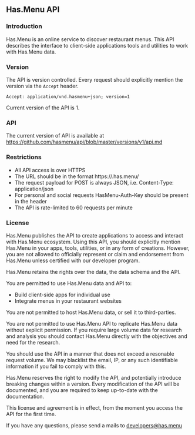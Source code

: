 ## Has.Menu API

### Introduction

Has.Menu is an online service to discover restaurant menus.
This API describes the interface to client-side applications
tools and utilities to work with Has.Menu data.

### Version

The API is version controlled. Every request should explicitly
mention the version via the <code>Accept</code> header.

    Accept: application/vnd.hasmenu+json; version=1

Current version of the API is 1.

### API

The current version of API is available at
https://github.com/hasmenu/api/blob/master/versions/v1/api.md

### Restrictions

- All API access is over HTTPS
- The URL should be in the format https://<city>.has.menu/<restful-url-fragments>
- The request payload for POST is always JSON, i.e. Content-Type: application/json
- For personal and social requests HasMenu-Auth-Key should be present in the header
- The API is rate-limited to 60 requests per minute

### License

Has.Menu publishes the API to create applications to access and interact with
Has.Menu ecosystem. Using this API, you should explicitly mention Has.Menu
in your apps, tools, utilities, or in any form of creations. However, you are
not allowed to officially represent or claim and endorsement from Has.Menu unless
certified with our developer program.

Has.Menu retains the rights over the data, the data schema and the API.

You are permitted to use Has.Menu data and API to:

- Build client-side apps for individual use
- Integrate menus in your restaurant websites

You are not permitted to host Has.Menu data, or sell it to third-parties.

You are not permitted to use Has.Menu API to replicate Has.Menu data without
explicit permission. If you require large volume data for research and analysis
you should contact Has.Menu directly with the objectives and need for the research.

You should use the API in a manner that does not exceed a resonable request volume.
We may blacklist the email, IP, or any such identifiable information if you fail
to comply with this.

Has.Menu reserves the right to modify the API, and potentially introduce breaking
changes within a version. Every modification of the API will be documented, and
you are required to keep up-to-date with the documentation.

This license and agreement is in effect, from the moment you access the API for
the first time.

If you have any questions, please send a mails to developers@has.menu
